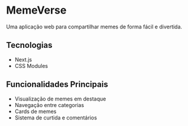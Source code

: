 # MemeVerse

Uma aplicação web para compartilhar memes de forma fácil e divertida.

## Tecnologias

- Next.js
- CSS Modules

 ## Funcionalidades Principais 
 - Visualização de memes em destaque
 - Navegação entre categorias
 - Cards de memes
 - Sistema de curtida e comentários


                       


    



